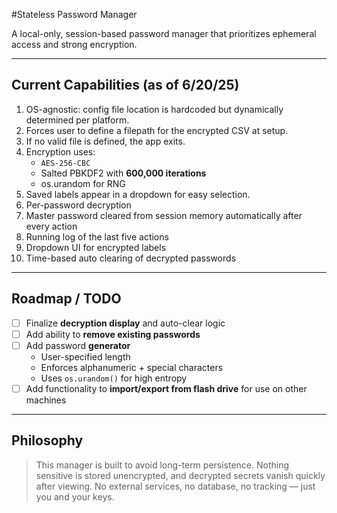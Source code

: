 #Stateless Password Manager

A local-only, session-based password manager that prioritizes ephemeral access and strong encryption.

---

## Current Capabilities (as of 6/20/25)

1. OS-agnostic: config file location is hardcoded but dynamically determined per platform.
2. Forces user to define a filepath for the encrypted CSV at setup.
3. If no valid file is defined, the app exits.
4. Encryption uses:
   - `AES-256-CBC`
   - Salted PBKDF2 with **600,000 iterations**
   - os.urandom for RNG
5. Saved labels appear in a dropdown for easy selection.
6. Per-password decryption
7. Master password cleared from session memory automatically after every action
8. Running log of the last five actions
9. Dropdown UI for encrypted labels
10. Time-based auto clearing of decrypted passwords

---

## Roadmap / TODO

- [ ] Finalize **decryption display** and auto-clear logic
- [ ] Add ability to **remove existing passwords**
- [ ] Add password **generator**
  - User-specified length
  - Enforces alphanumeric + special characters
  - Uses `os.urandom()` for high entropy
- [ ] Add functionality to **import/export from flash drive** for use on other machines

---

##  Philosophy

> This manager is built to avoid long-term persistence. Nothing sensitive is stored unencrypted, and decrypted secrets vanish quickly after viewing. No external services, no database, no tracking — just you and your keys.


   
